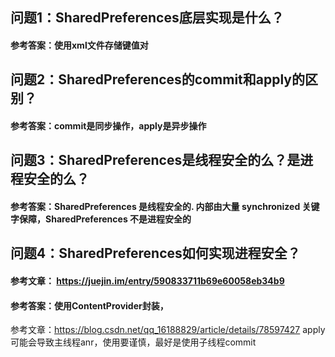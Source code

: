 ## 问题1：SharedPreferences底层实现是什么？
#### 参考答案：使用xml文件存储键值对
## 问题2：SharedPreferences的commit和apply的区别？
#### 参考答案：commit是同步操作，apply是异步操作
## 问题3：SharedPreferences是线程安全的么？是进程安全的么？
#### 参考答案：SharedPreferences 是线程安全的. 内部由大量 synchronized 关键字保障，SharedPreferences 不是进程安全的
## 问题4：SharedPreferences如何实现进程安全？
#### 参考文章： https://juejin.im/entry/590833711b69e60058eb34b9
#### 参考答案：使用ContentProvider封装，


参考文章：https://blog.csdn.net/qq_16188829/article/details/78597427
apply可能会导致主线程anr，使用要谨慎，最好是使用子线程commit
